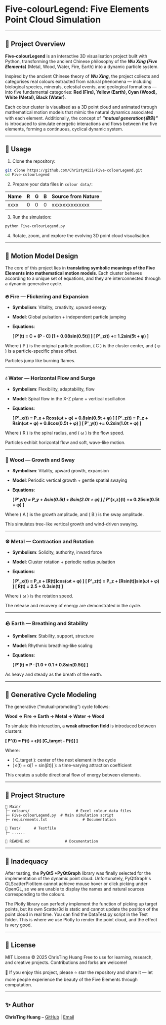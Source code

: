 # Five-colourLegend: Five Elements Point Cloud Simulation

---

## 📖 Project Overview

**Five-colourLegend** is an interactive 3D visualisation project built with Python, transforming the ancient Chinese philosophy of the ***Wu Xing (Five Elements)*** (Metal, Wood, Water, Fire, Earth) into a dynamic particle system.

Inspired by the ancient Chinese theory of ***Wu Xing***, the project collects and categorises real colours extracted from natural phenomena — including biological species, minerals, celestial events, and geological formations — into five fundamental categories:
**Red (Fire), Yellow (Earth), Cyan (Wood), White (Metal), Black (Water)**.

Each colour cluster is visualised as a 3D point cloud and animated through mathematical motion models that mimic the natural dynamics associated with each element. 
Additionally, the concept of ***“mutual generation(相生)”*** is introduced to simulate energetic interactions and flows between the five elements, forming a continuous, cyclical dynamic system.

---

## 🚀 Usage

1. Clone the repository:

```bash
git clone https://github.com/ChristyHiii/Five-colourLegend.git
cd Five-colourLegend
```

2. Prepare your data files in `colour data/`:

| Name | R | G | B | Source from Nature |
| ---- | - | - | - | ------------------ |
| xxxx | 0 | 0 | 0 |   xxxxxxxxxxxxxx   |

3. Run the simulation:

```bash
python Five-colourLegend.py
```

4. Rotate, zoom, and explore the evolving 3D point cloud visualisation.

---

## 🔬 Motion Model Design

The core of this project lies in **translating symbolic meanings of the Five Elements into mathematical motion models**. Each cluster behaves according to a unique set of equations, and they are interconnected through a dynamic generative cycle.

### 🔥 Fire — Flickering and Expansion

* **Symbolism**: Vitality, creativity, upward energy
* **Model**: Global pulsation + independent particle jumping
* **Equations**:

    **[
P'(t) = C + (P - C) [1 + 0.08sin(0.5t)]
]
[
P'_z(t) += 1.2sin(5t + φ)
]**

Where ( P ) is the original particle position, ( C ) is the cluster center, and ( φ ) is a particle-specific phase offset.

Particles jump like burning flames.

---

### 💧 Water — Horizontal Flow and Surge

* **Symbolism**: Flexibility, adaptability, flow
* **Model**: Spiral flow in the X-Z plane + vertical oscillation
* **Equations**:

    **[
P'_x(t) = P_x + Rcos(ωt + φ) + 0.8sin(0.5t + φ​)
]
[
P'_z(t) = P_z + Rsin(ωt + φ) + 0.8cos(0.5t + φ​)
]
[
P'_y(t) += 0.2sin(1.0t + φ)
]**

Where ( R ) is the spiral radius, and ( ω ) is the flow speed.

Particles exhibit horizontal flow and soft, wave-like motion.

---

### 🌱 Wood — Growth and Sway

* **Symbolism**: Vitality, upward growth, expansion
* **Model**: Periodic vertical growth + gentle spatial swaying
* **Equations**:

    **[
P'*y(t) = P_y + Asin(0.5t) + B​sin(2.0t + φ​)
]
[
P'*{x,z}(t) += 0.25sin(0.5t + φ)
]**

Where ( A ) is the growth amplitude, and ( B ) is the sway amplitude.

This simulates tree-like vertical growth and wind-driven swaying.

---

### ⚙️ Metal — Contraction and Rotation

* **Symbolism**: Solidity, authority, inward force
* **Model**: Cluster rotation + periodic radius pulsation
* **Equations**:

    **[
P'_x(t) = P_x + [R(t)]cos(ωt + φ)
]
[
P'_z(t) = P_z + [Rsin(t)]sin(ωt + φ)
]
[
R(t) = 2.5 + 0.3sin(t)
]**

Where ( ω ) is the rotation speed.

The release and recovery of energy are demonstrated in the cycle.

---

### 🪨 Earth — Breathing and Stability

* **Symbolism**: Stability, support, structure
* **Model**: Rhythmic breathing-like scaling
* **Equations**:

    **[
P'(t) = P ⋅ [1.0 + 0.1 * 0.8sin(0.5t)]
]**

As heavy and steady as the breath of the earth.

---

## 🔁 Generative Cycle Modeling

The generative (“mutual-promoting”) cycle follows:

**Wood → Fire → Earth → Metal → Water → Wood**

To simulate this interaction, a **weak attraction field** is introduced between clusters:

**[
P'(t) = P(t) + ϵ(t) [C_target - P(t)]
]**

Where:

* ( C_target ): center of the next element in the cycle
* ( ϵ(t) = α[1 + sin(βt)] ): a time-varying attraction coefficient

This creates a subtle directional flow of energy between elements.

---

## 📐 Project Structure

```
📁 Main/
├─ colours/                     # Excel colour data files
├─ Five-colourLegend.py  # Main simulation script
├─ requirements.txt                # Documentation

📁 Test/      # Testfile
├─ ......

📃 README.md                # Documentation
```

---

## 🧠 Inadequacy

After testing, the **PyQt5 +PyQtGraph** library was finally selected for the implementation of the dynamic point cloud.
Unfortunately, PyQtGraph's GLScatterPlotItem cannot achieve mouse hover or click picking under OpenGL, so we are unable to display the names and natural sources corresponding to the colours.

The Plotly library can perfectly implement the function of picking up target points, but its own Scatter3d is static and cannot update the position of the point cloud in real time.
You can find the DataTest.py script in the Test folder. This is where we use Plotly to render the point cloud, and the effect is very good.

---

## 📜 License

MIT License © 2025 ChrisTing Huang
Free to use for learning, research, and creative projects. Contributions and forks are welcome!

🌟 If you enjoy this project, please ⭐ star the repository and share it — let more people experience the beauty of the Five Elements through computation.

---

## ✨ Author

**ChrisTing Huang** – [GitHub](https://github.com/ChristyHiii) | [Email](candybrownhuang@gmail.com)
